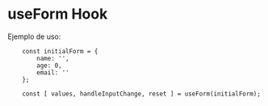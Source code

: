 # useForm Hook

Ejemplo de uso:
```
    const initialForm = {
        name: '',
        age: 0,
        email: ''
    };

    const [ values, handleInputChange, reset ] = useForm(initialForm);
```
